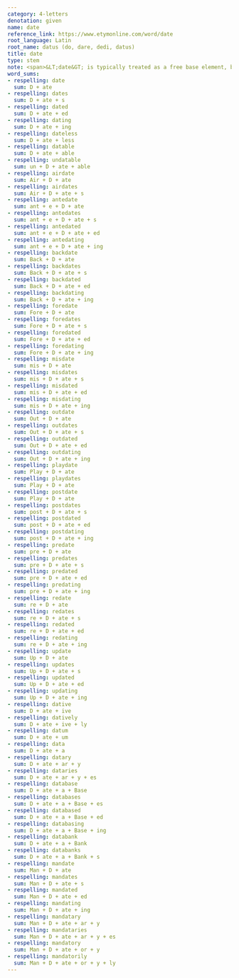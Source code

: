 ```yaml
---
category: 4-letters
denotation: given
name: date
reference_link: https://www.etymonline.com/word/date
root_language: Latin
root_name: datus (do, dare, dedi, datus)
title: date
type: stem
note: <span>&LT;date&GT; is typically treated as a free base element, but it can arguably be analyzed into &LT;<a href="https://wordsums.info/bases/1-letter/d-dere-dare-do/">D</a>&GT; + ate, where &LT;D&GT; is the base element.</span>
word_sums:
- respelling: date
  sum: D + ate
- respelling: dates
  sum: D + ate + s
- respelling: dated
  sum: D + ate + ed
- respelling: dating
  sum: D + ate + ing
- respelling: dateless
  sum: D + ate + less
- respelling: datable
  sum: D + ate + able
- respelling: undatable
  sum: un + D + ate + able
- respelling: airdate
  sum: Air + D + ate
- respelling: airdates
  sum: Air + D + ate + s
- respelling: antedate
  sum: ant + e + D + ate
- respelling: antedates
  sum: ant + e + D + ate + s
- respelling: antedated
  sum: ant + e + D + ate + ed
- respelling: antedating
  sum: ant + e + D + ate + ing
- respelling: backdate
  sum: Back + D + ate
- respelling: backdates
  sum: Back + D + ate + s
- respelling: backdated
  sum: Back + D + ate + ed
- respelling: backdating
  sum: Back + D + ate + ing
- respelling: foredate
  sum: Fore + D + ate
- respelling: foredates
  sum: Fore + D + ate + s
- respelling: foredated
  sum: Fore + D + ate + ed
- respelling: foredating
  sum: Fore + D + ate + ing
- respelling: misdate
  sum: mis + D + ate
- respelling: misdates
  sum: mis + D + ate + s
- respelling: misdated
  sum: mis + D + ate + ed
- respelling: misdating
  sum: mis + D + ate + ing
- respelling: outdate
  sum: Out + D + ate
- respelling: outdates
  sum: Out + D + ate + s
- respelling: outdated
  sum: Out + D + ate + ed
- respelling: outdating
  sum: Out + D + ate + ing
- respelling: playdate
  sum: Play + D + ate
- respelling: playdates
  sum: Play + D + ate
- respelling: postdate
  sum: Play + D + ate
- respelling: postdates
  sum: post + D + ate + s
- respelling: postdated
  sum: post + D + ate + ed
- respelling: postdating
  sum: post + D + ate + ing
- respelling: predate
  sum: pre + D + ate
- respelling: predates
  sum: pre + D + ate + s
- respelling: predated
  sum: pre + D + ate + ed
- respelling: predating
  sum: pre + D + ate + ing
- respelling: redate
  sum: re + D + ate
- respelling: redates
  sum: re + D + ate + s
- respelling: redated
  sum: re + D + ate + ed
- respelling: redating
  sum: re + D + ate + ing
- respelling: update
  sum: Up + D + ate
- respelling: updates
  sum: Up + D + ate + s
- respelling: updated
  sum: Up + D + ate + ed
- respelling: updating
  sum: Up + D + ate + ing
- respelling: dative
  sum: D + ate + ive
- respelling: datively
  sum: D + ate + ive + ly
- respelling: datum
  sum: D + ate + um
- respelling: data
  sum: D + ate + a
- respelling: datary
  sum: D + ate + ar + y
- respelling: dataries
  sum: D + ate + ar + y + es
- respelling: database
  sum: D + ate + a + Base
- respelling: databases
  sum: D + ate + a + Base + es
- respelling: databased
  sum: D + ate + a + Base + ed
- respelling: databasing
  sum: D + ate + a + Base + ing
- respelling: databank
  sum: D + ate + a + Bank
- respelling: databanks
  sum: D + ate + a + Bank + s
- respelling: mandate
  sum: Man + D + ate
- respelling: mandates
  sum: Man + D + ate + s
- respelling: mandated
  sum: Man + D + ate + ed
- respelling: mandating
  sum: Man + D + ate + ing
- respelling: mandatary
  sum: Man + D + ate + ar + y
- respelling: mandataries
  sum: Man + D + ate + ar + y + es
- respelling: mandatory
  sum: Man + D + ate + or + y
- respelling: mandatorily
  sum: Man + D + ate + or + y + ly
---
```

